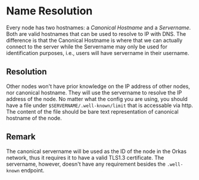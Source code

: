 # Name Resolution

Every node has two hostnames: a *Canonical Hostname* and a *Servername*. Both are valid hostnames that can be used to resolve to IP with DNS. The difference is that the Canonical Hostname is where that we can actually connect to the server while the Servername may only be used for identification purposes, i.e., users will have servername in their username.

## Resolution

Other nodes won't have prior knowledge on the IP address of other nodes, nor canonical hostname. They will use the servername to resolve the IP address of the node. No matter what the config you are using, you should have a file under `$SERVERNAME/.well-known/limit` that is accessable via http. The content of the file should be bare text representation of canonical hostname of the node.

## Remark

The canonical servername will be used as the ID of the node in the Orkas network, thus it requires it to have a valid TLS1.3 certificate. The servername, however, doesn't have any requirement besides the `.well-known` endpoint.
